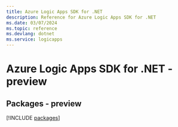 ```yaml
---
title: Azure Logic Apps SDK for .NET
description: Reference for Azure Logic Apps SDK for .NET
ms.date: 03/07/2024
ms.topic: reference
ms.devlang: dotnet
ms.service: logicapps
---
```

# Azure Logic Apps SDK for .NET - preview
## Packages - preview
[!INCLUDE [packages](logic-apps-index.md)]